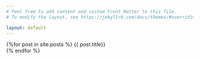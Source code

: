 ```yaml
---
# Feel free to add content and custom Front Matter to this file.
# To modify the layout, see https://jekyllrb.com/docs/themes/#overriding-theme-defaults

layout: default
---
```



{%for post in site.posts %}
    {{ post.title}} <br>
{% endfor %}